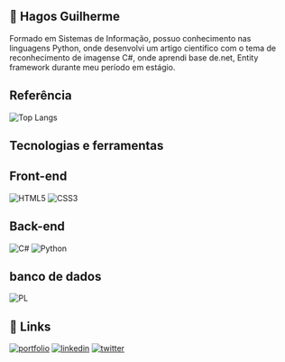## 🚀 Hagos Guilherme
Formado em Sistemas de Informação, possuo conhecimento nas linguagens Python, onde desenvolvi um artigo cientifico com o tema de reconhecimento de imagense C#, onde aprendi base de.net, Entity framework durante meu período em estágio. 


## Referência

 ![Top Langs](https://github-readme-stats-git-masterrstaa-rickstaa.vercel.app/api/top-langs/?username=GuilhermeHagos&layout=compact&bg_color=000&border_color=30A3DC&title_color=ffa500&text_color=FFF)
 


## Tecnologias e ferramentas

## Front-end 
![HTML5](https://img.shields.io/badge/HTML5-E34F26?style=for-the-badge&logo=html5&logoColor=white)
![CSS3](https://img.shields.io/badge/CSS3-1572B6?style=for-the-badge&logo=css3&logoColor=white)

## Back-end 
![C#](https://img.shields.io/badge/C%23-239120?style=for-the-badge&logo=c-sharp&logoColor=white)
![Python](https://img.shields.io/badge/python-3670A0?style=for-the-badge&logo=python&logoColor=ffdd54)

## banco de dados
 ![PL](https://img.shields.io/badge/PL%2FSQL-FFFFFF?style=for-the-badge&logo=oracle&logoColor=FF0000&labelColor=FFFFFF&color=FF0000)
## 🔗 Links
[![portfolio](https://img.shields.io/badge/my_portfolio-000?style=for-the-badge&logo=ko-fi&logoColor=white)](https://katherineoelsner.com/)
[![linkedin](https://img.shields.io/badge/linkedin-0A66C2?style=for-the-badge&logo=linkedin&logoColor=white)](https://www.linkedin.com/in/hagos-guilherme-silva-15269a164/)
[![twitter](https://img.shields.io/badge/twitter-1DA1F2?style=for-the-badge&logo=twitter&logoColor=white)](https://twitter.com/)

